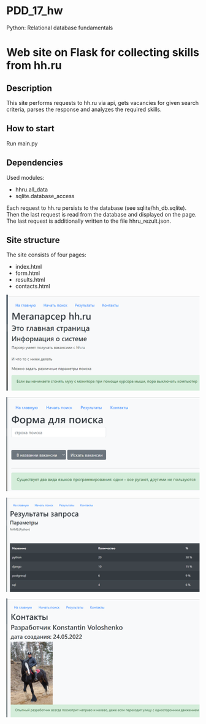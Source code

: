 # PDD_17_hw
Python: Relational database fundamentals
# Web site on Flask for collecting skills from hh.ru
## Description
This site performs requests to hh.ru via api, gets vacancies for given search criteria, parses the response and analyzes the required skills.
## How to start
Run main.py
## Dependencies
Used modules: 
* hhru.all_data
* sqlite.database_access
    
Each request to hh.ru persists to the database (see sqlite/hh_db.sqlite).
Then the last request is read from the database and displayed on the page.
The last request is additionally written to the file hhru_rezult.json.

## Site structure
The site consists of four pages:
* index.html
* form.html
* results.html
* contacts.html

![img.png](img.png)

![img_1.png](img_1.png)

![img_2.png](img_2.png)

![img_3.png](img_3.png)


